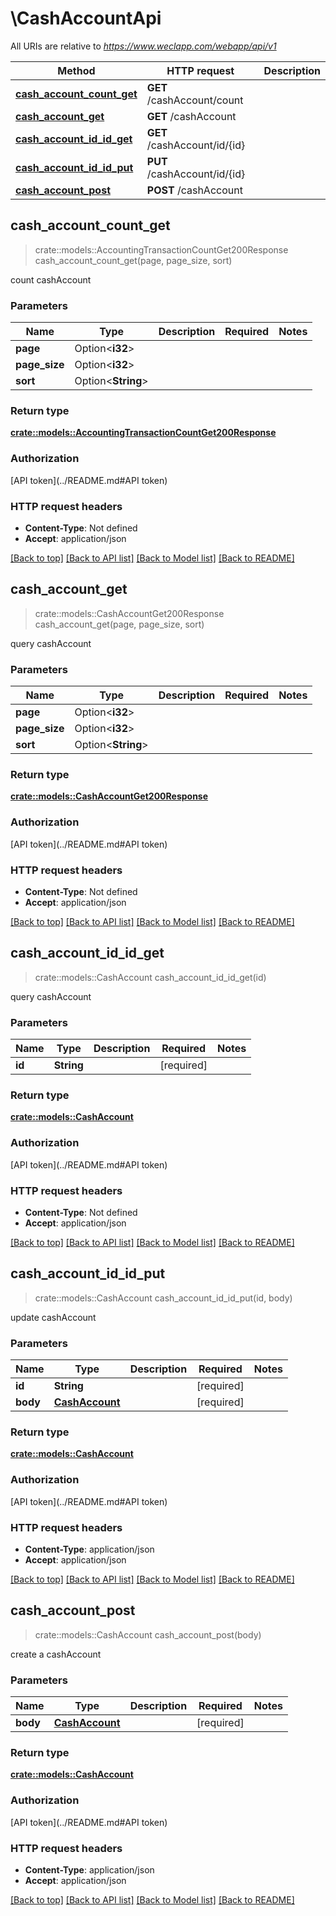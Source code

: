 # \CashAccountApi

All URIs are relative to *https://www.weclapp.com/webapp/api/v1*

Method | HTTP request | Description
------------- | ------------- | -------------
[**cash_account_count_get**](CashAccountApi.md#cash_account_count_get) | **GET** /cashAccount/count | 
[**cash_account_get**](CashAccountApi.md#cash_account_get) | **GET** /cashAccount | 
[**cash_account_id_id_get**](CashAccountApi.md#cash_account_id_id_get) | **GET** /cashAccount/id/{id} | 
[**cash_account_id_id_put**](CashAccountApi.md#cash_account_id_id_put) | **PUT** /cashAccount/id/{id} | 
[**cash_account_post**](CashAccountApi.md#cash_account_post) | **POST** /cashAccount | 



## cash_account_count_get

> crate::models::AccountingTransactionCountGet200Response cash_account_count_get(page, page_size, sort)


count cashAccount

### Parameters


Name | Type | Description  | Required | Notes
------------- | ------------- | ------------- | ------------- | -------------
**page** | Option<**i32**> |  |  |
**page_size** | Option<**i32**> |  |  |
**sort** | Option<**String**> |  |  |

### Return type

[**crate::models::AccountingTransactionCountGet200Response**](_accountingTransaction_count_get_200_response.md)

### Authorization

[API token](../README.md#API token)

### HTTP request headers

- **Content-Type**: Not defined
- **Accept**: application/json

[[Back to top]](#) [[Back to API list]](../README.md#documentation-for-api-endpoints) [[Back to Model list]](../README.md#documentation-for-models) [[Back to README]](../README.md)


## cash_account_get

> crate::models::CashAccountGet200Response cash_account_get(page, page_size, sort)


query cashAccount

### Parameters


Name | Type | Description  | Required | Notes
------------- | ------------- | ------------- | ------------- | -------------
**page** | Option<**i32**> |  |  |
**page_size** | Option<**i32**> |  |  |
**sort** | Option<**String**> |  |  |

### Return type

[**crate::models::CashAccountGet200Response**](_cashAccount_get_200_response.md)

### Authorization

[API token](../README.md#API token)

### HTTP request headers

- **Content-Type**: Not defined
- **Accept**: application/json

[[Back to top]](#) [[Back to API list]](../README.md#documentation-for-api-endpoints) [[Back to Model list]](../README.md#documentation-for-models) [[Back to README]](../README.md)


## cash_account_id_id_get

> crate::models::CashAccount cash_account_id_id_get(id)


query cashAccount

### Parameters


Name | Type | Description  | Required | Notes
------------- | ------------- | ------------- | ------------- | -------------
**id** | **String** |  | [required] |

### Return type

[**crate::models::CashAccount**](cashAccount.md)

### Authorization

[API token](../README.md#API token)

### HTTP request headers

- **Content-Type**: Not defined
- **Accept**: application/json

[[Back to top]](#) [[Back to API list]](../README.md#documentation-for-api-endpoints) [[Back to Model list]](../README.md#documentation-for-models) [[Back to README]](../README.md)


## cash_account_id_id_put

> crate::models::CashAccount cash_account_id_id_put(id, body)


update cashAccount

### Parameters


Name | Type | Description  | Required | Notes
------------- | ------------- | ------------- | ------------- | -------------
**id** | **String** |  | [required] |
**body** | [**CashAccount**](CashAccount.md) |  | [required] |

### Return type

[**crate::models::CashAccount**](cashAccount.md)

### Authorization

[API token](../README.md#API token)

### HTTP request headers

- **Content-Type**: application/json
- **Accept**: application/json

[[Back to top]](#) [[Back to API list]](../README.md#documentation-for-api-endpoints) [[Back to Model list]](../README.md#documentation-for-models) [[Back to README]](../README.md)


## cash_account_post

> crate::models::CashAccount cash_account_post(body)


create a cashAccount

### Parameters


Name | Type | Description  | Required | Notes
------------- | ------------- | ------------- | ------------- | -------------
**body** | [**CashAccount**](CashAccount.md) |  | [required] |

### Return type

[**crate::models::CashAccount**](cashAccount.md)

### Authorization

[API token](../README.md#API token)

### HTTP request headers

- **Content-Type**: application/json
- **Accept**: application/json

[[Back to top]](#) [[Back to API list]](../README.md#documentation-for-api-endpoints) [[Back to Model list]](../README.md#documentation-for-models) [[Back to README]](../README.md)

